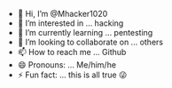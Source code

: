 - 👋 Hi, I’m @Mhacker1020
- 👀 I’m interested in ... hacking
- 🌱 I’m currently learning ... pentesting
- 💞️ I’m looking to collaborate on ... others
- 📫 How to reach me ... Github
- 😄 Pronouns: ... Me/him/he
- ⚡ Fun fact: ... this is all true 😜

<!---
Mhacker1020/Mhacker1020 is a ✨ special ✨ repository because its `README.md` (this file) appears on your GitHub profile.
You can click the Preview link to take a look at your changes.
--->
